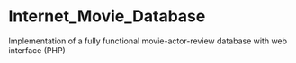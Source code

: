 # Internet_Movie_Database
Implementation of a fully functional movie-actor-review database with web interface (PHP)
